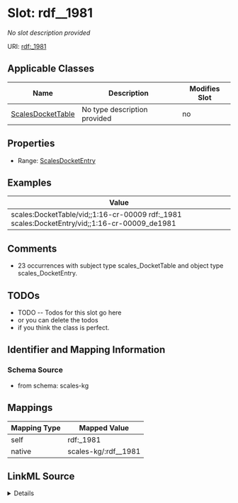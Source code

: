

# Slot: rdf__1981


_No slot description provided_





URI: [rdf:_1981](http://www.w3.org/1999/02/22-rdf-syntax-ns#_1981)



<!-- no inheritance hierarchy -->





## Applicable Classes

| Name | Description | Modifies Slot |
| --- | --- | --- |
| [ScalesDocketTable](../classes/ScalesDocketTable.md) | No type description provided |  no  |







## Properties

* Range: [ScalesDocketEntry](../classes/ScalesDocketEntry.md)






## Examples

| Value |
| --- |
| scales:DocketTable/vid;;1:16-cr-00009 rdf:_1981 scales:DocketEntry/vid;;1:16-cr-00009_de1981 |

## Comments

* 23 occurrences with subject type scales_DocketTable and object type scales_DocketEntry.

## TODOs

* TODO -- Todos for this slot go here
* or you can delete the todos
* if you think the class is perfect.

## Identifier and Mapping Information







### Schema Source


* from schema: scales-kg




## Mappings

| Mapping Type | Mapped Value |
| ---  | ---  |
| self | rdf:_1981 |
| native | scales-kg/:rdf__1981 |




## LinkML Source

<details>
```yaml
name: rdf__1981
description: No slot description provided
todos:
- TODO -- Todos for this slot go here
- or you can delete the todos
- if you think the class is perfect.
comments:
- 23 occurrences with subject type scales_DocketTable and object type scales_DocketEntry.
examples:
- value: scales:DocketTable/vid;;1:16-cr-00009 rdf:_1981 scales:DocketEntry/vid;;1:16-cr-00009_de1981
from_schema: scales-kg
rank: 1000
slot_uri: rdf:_1981
alias: rdf__1981
domain_of:
- scales_DocketTable
range: scales_DocketEntry

```
</details>